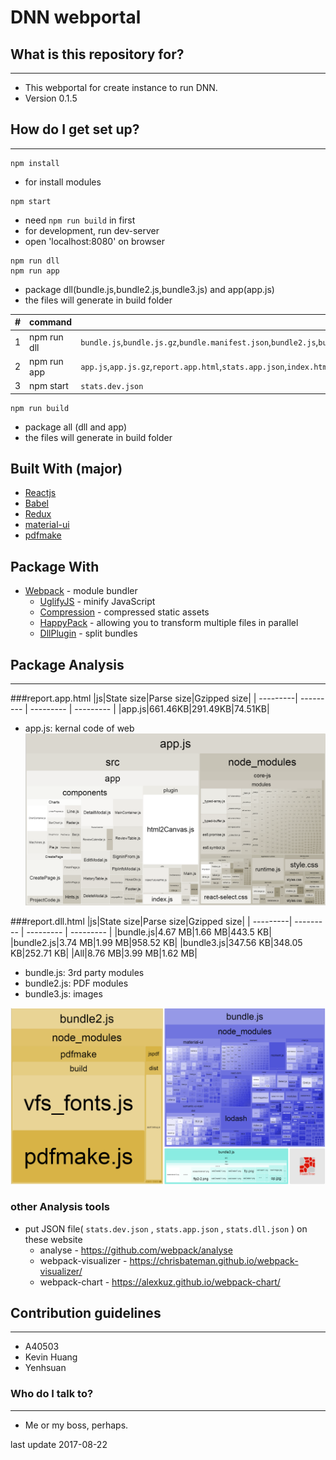# DNN webportal #



## What is this repository for? ##
------
* This webportal for create instance to run DNN.
* Version 0.1.5

## How do I get set up? ##
------
```
npm install
```
* for install modules

```
npm start
```
* need `npm run build` in first
* for development, run dev-server
* open 'localhost:8080' on browser

```
npm run dll
npm run app
```
* package dll(bundle.js,bundle2.js,bundle3.js) and app(app.js)
* the files will generate in build folder

|#|command|generate|
| - | --------- | ------------ |
| 1 |npm run dll|`bundle.js`,`bundle.js.gz`,`bundle.manifest.json`,`bundle2.js`,`bundle2.js.gz`,`bundle2.manifest.json`,`bundle3.js`,`bundle3.js.gz`,`bundle3.manifest.json`,`report.dll.html`,`stats.dll.json`|
| 2 |npm run app|`app.js`,`app.js.gz`,`report.app.html`,`stats.app.json`,`index.html`,`main.css`,`/image`,`/locales`,`/res`|
| 3 |npm start  |`stats.dev.json`|

```
npm run build
```
* package all (dll and app)
* the files will generate in build folder

## Built With (major)
* [Reactjs](https://facebook.github.io/react/)
* [Babel](https://babeljs.io/)
* [Redux](https://github.com/reactjs/redux)
* [material-ui](http://www.material-ui.com/)
* [pdfmake](http://pdfmake.org)

## Package With
* [Webpack](https://github.com/webpack/webpack) - module bundler
	* [UglifyJS](https://github.com/webpack-contrib/uglifyjs-webpack-plugin) - minify JavaScript
	* [Compression](https://github.com/webpack-contrib/compression-webpack-plugin) - compressed static assets
	* [HappyPack](https://github.com/amireh/happypack) - allowing you to transform multiple files in parallel
	* [DllPlugin](https://webpack.js.org/plugins/dll-plugin/) - split bundles

## Package Analysis ##
------
###report.app.html
|js|State size|Parse size|Gzipped size|
| ---------| --------- | --------- | --------- |
|app.js|661.46KB|291.49KB|74.51KB|
* app.js: kernal code of web
![alt text](/build/image/app.PNG "app.js")

###report.dll.html
|js|State size|Parse size|Gzipped size|
| ---------| --------- | --------- | --------- |
|bundle.js|4.67 MB|1.66 MB|443.5 KB|
|bundle2.js|3.74 MB|1.99 MB|958.52 KB|
|bundle3.js|347.56 KB|348.05 KB|252.71 KB|
|All|8.76 MB|3.99 MB|1.62 MB|
* bundle.js: 3rd party modules
* bundle2.js: PDF modules
* bundle3.js: images

![alt text](/build/image/dll.PNG "dll.js")

### other Analysis tools
* put JSON file( `stats.dev.json` , `stats.app.json` , `stats.dll.json` ) on these website
	* analyse - https://github.com/webpack/analyse
	* webpack-visualizer - https://chrisbateman.github.io/webpack-visualizer/
	* webpack-chart - https://alexkuz.github.io/webpack-chart/

## Contribution guidelines ##
------
* A40503
* Kevin Huang
* Yenhsuan

### Who do I talk to? ###
------
* Me or my boss, perhaps.

last update 2017-08-22